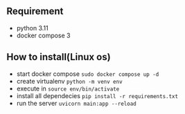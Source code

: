 ## Requirement

- python 3.11
- docker compose 3

## How to install(Linux os)

- start docker compose `sudo docker compose up -d`
- create virtualenv `python -m venv env`
- execute in `source env/bin/activate`
- install all dependecies `pip install -r requirements.txt`
- run the server `uvicorn main:app --reload`
